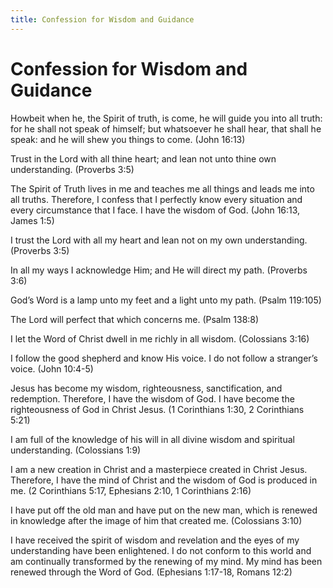 ```yaml
---
title: Confession for Wisdom and Guidance
---
```


# Confession for Wisdom and Guidance

Howbeit when he, the Spirit of truth, is come, he will guide you into all truth: for he shall not speak of himself; but whatsoever he shall hear, that shall he speak: and he will shew you things to come. (John 16:13)

Trust in the Lord with all thine heart; and lean not unto thine own understanding. (Proverbs 3:5)

The Spirit of Truth lives in me and teaches me all things and leads me into all truths. Therefore, I confess that I perfectly know every situation and every circumstance that I face. I have the wisdom of God. (John 16:13, James 1:5)

I trust the Lord with all my heart and lean not on my own understanding. (Proverbs 3:5)

In all my ways I acknowledge Him; and He will direct my path. (Proverbs 3:6)

God’s Word is a lamp unto my feet and a light unto my path. (Psalm 119:105)

The Lord will perfect that which concerns me. (Psalm 138:8)

I let the Word of Christ dwell in me richly in all wisdom. (Colossians 3:16)

I follow the good shepherd and know His voice. I do not follow a stranger’s voice. (John 10:4-5)

Jesus has become my wisdom, righteousness, sanctification, and redemption. Therefore, I have the wisdom of God. I have become the righteousness of God in Christ Jesus. (1 Corinthians 1:30, 2 Corinthians 5:21)

I am full of the knowledge of his will in all divine wisdom and spiritual understanding. (Colossians 1:9)

I am a new creation in Christ and a masterpiece created in Christ Jesus. Therefore, I have the mind of Christ and the wisdom of God is produced in me. (2 Corinthians 5:17, Ephesians 2:10, 1 Corinthians 2:16)

I have put off the old man and have put on the new man, which is renewed in knowledge after the image of him that created me. (Colossians 3:10)

I have received the spirit of wisdom and revelation and the eyes of my understanding have been enlightened. I do not conform to this world and am continually transformed by the renewing of my mind. My mind has been renewed through the Word of God. (Ephesians 1:17-18, Romans 12:2)
